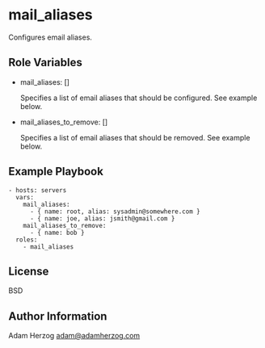 mail_aliases
============

Configures email aliases.

Role Variables
--------------

 * mail_aliases: []

    Specifies a list of email aliases that should be configured. See example below.

 * mail_aliases_to_remove: []

    Specifies a list of email aliases that should be removed. See example below.

Example Playbook
----------------

    - hosts: servers
      vars:
        mail_aliases:
          - { name: root, alias: sysadmin@somewhere.com }
          - { name: joe, alias: jsmith@gmail.com }
        mail_aliases_to_remove:
          - { name: bob }
      roles:
        - mail_aliases

License
-------

BSD

Author Information
------------------

Adam Herzog <adam@adamherzog.com>
